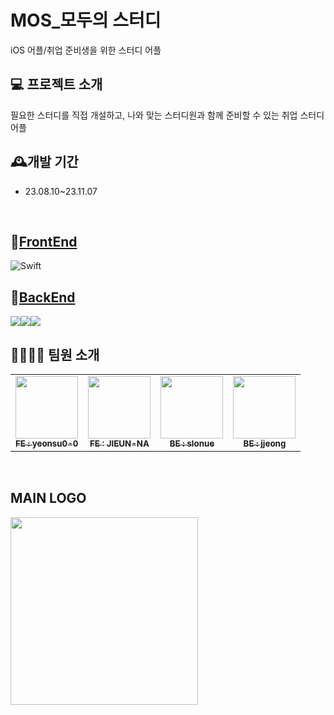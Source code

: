 # MOS_모두의 스터디
iOS 어플/취업 준비생을 위한 스터디 어플 
<br>

## 💻 프로젝트 소개 
필요한 스터디를 직접 개설하고, 나와 맞는 스터디원과 함께 준비할 수 있는 취업 스터디 어플
<br>

## 🕰️개발 기간
 * 23.08.10~23.11.07
<br>


## 🧷[FrontEnd](https://github.com/TEAM-MOS/MOS_Front)
![Swift](https://img.shields.io/badge/swift-F54A2A?style=for-the-badge&logo=swift&logoColor=white)

## 🧷[BackEnd](https://github.com/TEAM-MOS/MOS_Back)
<img src="https://img.shields.io/badge/spring-6DB33F?style=for-the-badge&logo=spring&logoColor=white"><img src="https://img.shields.io/badge/java-007396?style=for-the-badge&logo=java&logoColor=white"><img src="https://img.shields.io/badge/amazonaws-232F3E?style=for-the-badge&logo=amazonaws&logoColor=white">
## 👩‍👩‍👧‍👧 팀원 소개
<table>
  <tbody>
    <tr>
      <td align="center"><a href="https://github.com/yeonsu0-0"><img src="https://avatars.githubusercontent.com/u/107970815?v=4" width="100px;" alt=""/><br /><sub><b>FE : yeonsu0-0 </b></sub></a><br /></td>
      <td align="center"><a href="https://github.com/JIEUN-NA"><img src="https://avatars.githubusercontent.com/u/103167235?v=4" width="100px;" alt=""/><br /><sub><b>FE : JIEUN-NA </b></sub></a><br /></td>
      <td align="center"><a href="https://github.com/slonue"><img src="https://avatars.githubusercontent.com/u/127409712?s=400&u=c92bebb78844c99f5d8c009ebbd7a9e4e9d74905&v=4" width="100px;" alt=""/><br /><sub><b>BE : slonue </b></sub></a><br /></td>
      <td align="center"><a href="https://github.com/leejjeonghui"><img src="https://avatars.githubusercontent.com/u/109637866?v=4" width="100px;" alt=""/><br /><sub><b> BE : jjeong </b></sub></a><br /></td>
    </tr>
  </tbody>
</table>


<br>

## MAIN LOGO
<img src = "https://github.com/TEAM-MOS/MOS_total/assets/127409712/25166edc-c376-4b27-9619-c3aa45a68468.jpg" width="300" height="300">

